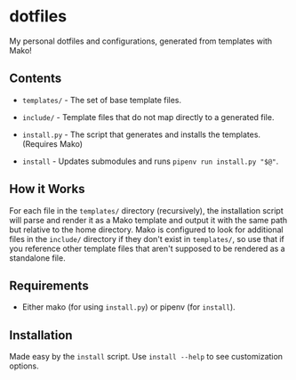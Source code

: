 # dotfiles

My personal dotfiles and configurations, generated from templates with Mako!

## Contents

- `templates/` - The set of base template files.

- `include/` - Template files that do not map directly to a generated file.

- `install.py` - The script that generates and installs the templates. (Requires Mako)

- `install` - Updates submodules and runs `pipenv run install.py "$@"`.

## How it Works

For each file in the `templates/` directory (recursively), the installation script
will parse and render it as a Mako template and output it with the same path but
relative to the home directory. Mako is configured to look for additional files in the
`include/` directory if they don't exist in `templates/`, so use that if you reference
other template files that aren't supposed to be rendered as a standalone file.

## Requirements

- Either mako (for using `install.py`) or pipenv (for `install`).

## Installation

Made easy by the `install` script. Use `install --help` to see customization options.
